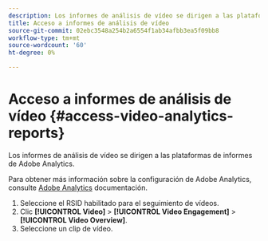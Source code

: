 ```yaml
---
description: Los informes de análisis de vídeo se dirigen a las plataformas de informes de Adobe Analytics.
title: Acceso a informes de análisis de vídeo
source-git-commit: 02ebc3548a254b2a6554f1ab34afbb3ea5f09bb8
workflow-type: tm+mt
source-wordcount: '60'
ht-degree: 0%

---
```


# Acceso a informes de análisis de vídeo {#access-video-analytics-reports}

Los informes de análisis de vídeo se dirigen a las plataformas de informes de Adobe Analytics.

Para obtener más información sobre la configuración de Adobe Analytics, consulte [Adobe Analytics](https://microsite.omniture.com/t2/help/en_US/reference/) documentación.
1. Seleccione el RSID habilitado para el seguimiento de vídeos.
1. Clic **[!UICONTROL Video]** > **[!UICONTROL Video Engagement]** > **[!UICONTROL Video Overview]**.
1. Seleccione un clip de vídeo.
